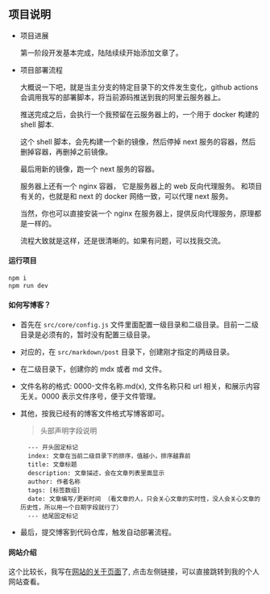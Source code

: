 ## 项目说明

- 项目进展

  第一阶段开发基本完成，陆陆续续开始添加文章了。

- 项目部署流程

  大概说一下吧，就是当主分支的特定目录下的文件发生变化，github actions 会调用我写的部署脚本，将当前源码推送到我的阿里云服务器上。

  推送完成之后，会执行一个我预留在云服务器上的，一个用于 docker 构建的 shell 脚本.

  这个 shell 脚本，会先构建一个新的镜像，然后停掉 next 服务的容器，然后删掉容器，再删掉之前镜像。

  最后用新的镜像，跑一个 next 服务的容器。

  服务器上还有一个 nginx 容器， 它是服务器上的 web 反向代理服务。 和项目有关的，也就是和 next 的 docker 网络一致，可以代理 next 服务。

  当然，你也可以直接安装一个 nginx 在服务器上，提供反向代理服务，原理都是一样的。

  流程大致就是这样，还是很清晰的。如果有问题，可以找我交流。


#### 运行项目

```bash
npm i
npm run dev
```

#### 如何写博客？

- 首先在 `src/core/config.js` 文件里面配置一级目录和二级目录。目前一二级目录是必须有的，暂时没有配置三级目录。
- 对应的，在 `src/markdown/post` 目录下，创建刚才指定的两级目录。
- 在二级目录下，创建你的 mdx 或者 md 文件。
- 文件名称的格式: 0000-文件名称.md(x), 文件名称只和 url 相关，和展示内容无关。0000 表示文件序号，便于文件管理。
- 其他，按我已经有的博客文件格式写博客即可。

  > 头部声明字段说明
  ```
    --- 开头固定标记
    index: 文章在当前二级目录下的排序，值越小，排序越靠前
    title: 文章标题
    description: 文章描述，会在文章列表里面显示
    author: 作者名称
    tags: [标签数组]
    date: 文章编写/更新时间 （看文章的人，只会关心文章的实时性，没人会关心文章的历史性，所以用一个日期字段就行了）
    --- 结尾固定标记
  ```

- 最后，提交博客到代码仓库，触发自动部署流程。


#### 网站介绍

这个比较长，我写在[网站的关于页面](https://www.yangfei.wiki/about)了, 点击左侧链接，可以直接跳转到我的个人网站查看。

